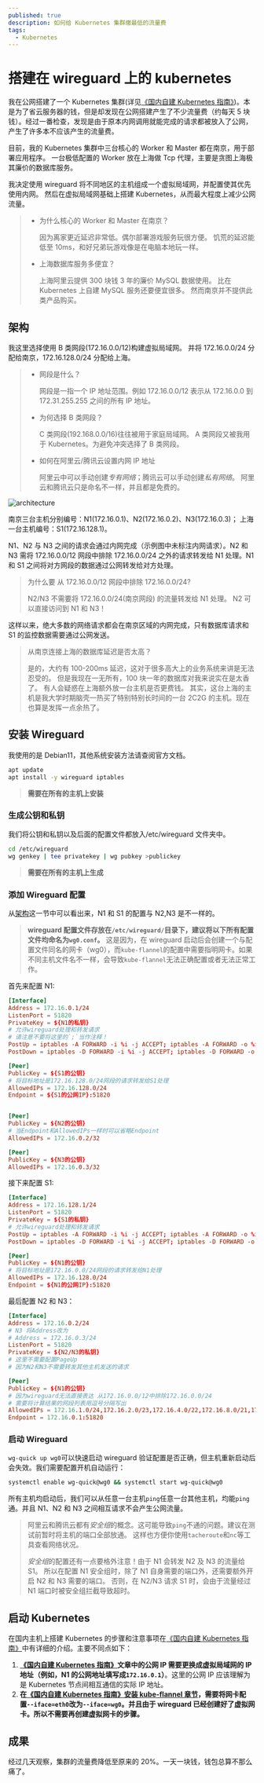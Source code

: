 ```yaml
---
published: true
description: 如何给 Kubernetes 集群缴最低的流量费
tags:
  - Kubernetes
---
```


# 搭建在 wireguard 上的 kubernetes

我在公网搭建了一个 Kubernetes 集群(详见[《国内自建 Kubernetes 指南》](./4.国内自建Kubernetes指南.md))。本是为了省云服务器的钱，但是却发现在公网搭建产生了不少流量费（约每天 5 块钱）。经过一番检查，发现是由于原本内网调用就能完成的请求都被放入了公网，产生了许多本不应该产生的流量费。

目前，我的 Kubernetes 集群中三台核心的 Worker 和 Master 都在南京，用于部署应用程序。
一台极低配置的 Worker 放在上海做 Tcp 代理，主要是贪图上海极其廉价的数据库服务。

我决定使用 wireguard 将不同地区的主机组成一个虚拟局域网，并配置使其优先使用内网。
然后在虚拟局域网基础上搭建 Kubernetes，从而最大程度上减少公网流量。

> - 为什么核心的 Worker 和 Master 在南京？
>
>   因为离家更近延迟非常低。偶尔部署游戏服务玩很方便。
>   饥荒的延迟能低至 10ms，和好兄弟玩游戏像是在电脑本地玩一样。
>
> - 上海数据库服务多便宜？
>
>   上海阿里云提供 300 块钱 3 年的廉价 MySQL 数据使用。
>   比在 Kubernetes 上自建 MySQL 服务还要便宜很多。
>   然而南京并不提供此类产品购买。

## 架构

我这里选择使用 B 类网段(172.16.0.0/12)构建虚拟局域网。
并将 172.16.0.0/24 分配给南京，172.16.128.0/24 分配给上海。

> - 网段是什么？
>
>   网段是一指一个 IP 地址范围。例如 172.16.0.0/12 表示从 172.16.0.0 到 172.31.255.255 之间的所有 IP 地址。
>
> - 为何选择 B 类网段？
>
>   C 类网段(192.168.0.0/16)往往被用于家庭局域网。
>   A 类网段又被我用于 Kubernetes。为避免冲突选择了 B 类网段。
>
> - 如何在阿里云/腾讯云设置内网 IP 地址
>
>   阿里云中可以手动创建*专有网络*；腾讯云可以手动创建*私有网络*。
>   阿里云和腾讯云只是命名不一样，并且都是免费的。

![architecture](./assets/搭建在wireguard上的kubernetes/architecture.png)

南京三台主机分别编号：N1(172.16.0.1)、N2(172.16.0.2)、N3(172.16.0.3)；
上海一台主机编号：S1(172.16.128.1)。

N1、N2 与 N3 之间的请求会通过内网完成（示例图中未标注内网请求）。N2 和 N3 需将 172.16.0.0/12 网段中排除 172.16.0.0/24 之外的请求转发给 N1 处理。N1 和 S1 之间将对方网段的数据通过公网转发给对方处理。

> 为什么要 从 172.16.0.0/12 网段中排除 172.16.0.0/24?
>
> N2/N3 不需要将 172.16.0.0/24(南京网段) 的流量转发给 N1 处理。
> N2 可以直接访问到 N1 和 N3！

这样以来，绝大多数的网络请求都会在南京区域的内网完成，只有数据库请求和 S1 的监控数据需要通过公网发送。

> 从南京连接上海的数据库延迟是否太高？
>
> 是的，大约有 100-200ms 延迟，这对于很多高大上的业务系统来讲是无法忍受的。
> 但是我现在一无所有，100 块一年的数据库对我来说实在是太香了。
> 有人会疑惑在上海额外放一台主机是否更费钱。
> 其实，这台上海的主机是我大学时期脑壳一热买了特别特别长时间的一台
> 2C2G 的主机。现在也算是发挥一点余热了。

## 安装 Wireguard

我使用的是 Debian11，其他系统安装方法请查阅官方文档。

```bash
apt update
apt install -y wireguard iptables
```

> **需要在所有的主机上安装**

### 生成公钥和私钥

我们将公钥和私钥以及后面的配置文件都放入/etc/wireguard 文件夹中。

```bash
cd /etc/wireguard
wg genkey | tee privatekey | wg pubkey >publickey
```

> **需要在所有的主机上生成**

### 添加 Wireguard 配置

从[架构](#架构)这一节中可以看出来，N1 和 S1 的配置与 N2,N3 是不一样的。

> **wireguard 配置文件存放在`/etc/wireguard/`目录下，建议将以下所有配置文件均命名为`wg0.conf`。** 这是因为，在 wireguard 启动后会创建一个与配置文件同名的网卡（wg0），而`kube-flannel`的配置中需要指明网卡。如果不同主机文件名不一样，会导致`kube-flannel`无法正确配置或者无法正常工作。

首先来配置 N1:

```toml
[Interface]
Address = 172.16.0.1/24
ListenPort = 51820
PrivateKey = ${N1的私钥}
# 允许wireguard处理和转发请求
# 请注意不要将这里的`;`当作注释！
PostUp = iptables -A FORWARD -i %i -j ACCEPT; iptables -A FORWARD -o %i -j ACCEPT; iptables -t nat -A POSTROUTING -o eth0 -j MASQUERADE
PostDown = iptables -D FORWARD -i %i -j ACCEPT; iptables -D FORWARD -o %i -j ACCEPT; iptables -t nat -D POSTROUTING -o eth0 -j MASQUERADE

[Peer]
PublicKey = ${S1的公钥}
# 将目标地址是172.16.128.0/24网段的请求转发给S1处理
AllowedIPs = 172.16.128.0/24
Endpoint = ${S1的公网IP}:51820


[Peer]
PublicKey = ${N2的公钥}
# 当Endpoint和AllowedIPs一样时可以省略Endpoint
AllowedIPs = 172.16.0.2/32

[Peer]
PublicKey = ${N3的公钥}
AllowedIPs = 172.16.0.3/32
```

接下来配置 S1:

```toml
[Interface]
Address = 172.16.128.1/24
ListenPort = 51820
PrivateKey = ${S1的私钥}
# 允许wireguard处理和转发请求
PostUp = iptables -A FORWARD -i %i -j ACCEPT; iptables -A FORWARD -o %i -j ACCEPT; iptables -t nat -A POSTROUTING -o eth0 -j MASQUERADE
PostDown = iptables -D FORWARD -i %i -j ACCEPT; iptables -D FORWARD -o %i -j ACCEPT; iptables -t nat -D POSTROUTING -o eth0 -j MASQUERADE

[Peer]
PublicKey = ${N1的公钥}
# 将目标地址是172.16.0.0/24网段的请求转发给N1处理
AllowedIPs = 172.16.128.0/24
Endpoint = ${N1的公网IP}:51820
```

最后配置 N2 和 N3：

```toml
[Interface]
Address = 172.16.0.2/24
# N3 将Address改为
# Address = 172.16.0.3/24
ListenPort = 51820
PrivateKey = ${N2/N3的私钥}
# 这里不需要配置PageUp
# 因为N2和N3不需要转发其他主机发送的请求

[Peer]
PublicKey = ${N1的公钥}
# 因为wireguard无法直接表达 从172.16.0.0/12中排除172.16.0.0/24
# 需要将计算结果的网段列表用逗号分隔写出
AllowedIPs = 172.16.1.0/24,172.16.2.0/23,172.16.4.0/22,172.16.8.0/21,172.16.16.0/20,172.16.32.0/19,172.16.64.0/18,172.16.128.0/17,172.17.0.0/16,172.18.0.0/15,172.20.0.0/14,172.24.0.0/13
Endpoint = 172.16.0.1:51820
```

### 启动 Wireguard

`wg-quick up wg0`可以快速启动 wireguard 验证配置是否正确，但主机重新启动后会失效。我们需要配置开机自动运行：

```bash
systemctl enable wg-quick@wg0 && systemctl start wg-quick@wg0
```

所有主机均启动后，我们可以从任意一台主机`ping`任意一台其他主机，均能`ping`通。并且 N1、N2 和 N3 之间相互请求不会产生公网流量。

> 阿里云和腾讯云都有*安全组*的概念。这可能导致`ping`不通的问题。建议在测试前暂时将主机的端口全部放通。
> 这样也方便你使用`tacheroute`和`nc`等工具查看网络状况。
>
> *安全组*的配置还有一点要格外注意！由于 N1 会转发 N2 及 N3 的流量给 S1。
> 所以在配置 N1 安全组时，除了 N1 自身需要的端口外，还需要额外开启 N2 和 N3 需要的端口。
> 否则，在 N2/N3 请求 S1 时，会由于流量经过 N1 端口时被安全组拦截导致超时。

## 启动 Kubernetes

在国内主机上搭建 Kubernetes 的步骤和注意事项在[《国内自建 Kubernetes 指南》](./4.国内自建Kubernetes指南.md)中有详细的介绍。主要不同点如下：

1. **[《国内自建 Kubernetes 指南》](./4.国内自建Kubernetes指南.md)文章中的公网 IP 需要更换成虚拟局域网的 IP 地址（例如，N1 的公网地址填写成`172.16.0.1`）**。这里的公网 IP 应该理解为是 Kubernetes 节点间相互通信的实际 IP 地址。
2. **在[《国内自建 Kubernetes 指南》安装 kube-flannel 章节](./4.国内自建Kubernetes指南.md#安装-kubernetes-网络插件)，需要将网卡配置`--iface=eth0`改为`--iface=wg0`。并且由于 wireguard 已经创建好了虚拟网卡。所以不需要再创建虚拟网卡的步骤。**

## 成果

经过几天观察，集群的流量费降低至原来的 20%。一天一块钱，钱包总算不那么痛了。
